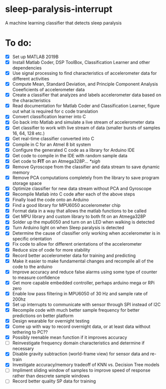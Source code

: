 # sleep-paralysis-interrupt
A machine learning classifier that detects sleep paralysis

# To do:
 - [x] Set up MATLAB 2019B
 - [x] Install Matlab Coder, DSP ToolBox, Classification Learner and other dependencies
 - [x] Use signal processing to find characteristics of accelerometer data for different activities
 - [x] Compute Mean, Standard Deviation, and Principle Component Analysis Coeeficients of accelerometer data
 - [x] Create a classifier that analyzes and labels accelerometer data based on the characteristics
 - [x] Read documentation for Matlab Coder and Classification Learner, figure out what is required for c code translation
 - [x] Convert classification learner into C
 - [x] Go back into Matlab and simulate a live stream of accelerometer data
 - [x] Get classifier to work with live stream of data (smaller bursts of samples 16, 64, 128 etc.)
 - [x] Get real-time classifier converted into C
 - [x] Compile in C for an Atmel 8 bit system
 - [x] Configure the generated C code as a library for Arduino IDE
 - [x] Get code to compile in the IDE with random sample data
 - [x] Get code to **FIT** on an Atmega328P... *\*sigh*
 - [x] Remove Gyroscope from the classifier and data stream to save dynamic memory
 - [x] Remove PCA computations completely from the library to save program storage space
 - [x] Optimize classifier for new data stream without PCA and Gyroscope
 - [x] Recompile Matlab into C code after each of the above steps  
 - [X] Finally load the code onto an Arduino
 - [X] Find a good library for MPU6050 accelerometer chip
 - [X] Format data in a way that allows the matlab functions to be called
 - [x] Get MPU library and custom library to both fit on an Atmega328P
 - [X] Solder up the mpu6050 and turn on an LED when walking is detected
 - [X] Turn Arduino light on when Sleep paralysis is detected
 - [X] Determine the cause of classifier only working when accelerometer is in specific orientation
 - [X] Fix code to allow for different orientations of the accelerometer
 - [X] Reduce size of code for more stability
 - [X] Record better accelerometer data for training and predicting
 - [x] Make it easier to make fundamental changes and recompile all of the code to the arduino
 - [X] Improve accuracy and reduce false alarms using some type of counter to measure confidence
 - [X] Get more capable embedded controller, perhaps arduino mega or RPi zero
 - [X] Enable low pass filtering in MPU6050 of 30 Hz and sample rate of 200hz
 - [X] Set up interrupts to communicate with sensor through SPI instead of I2C
 - [X] Recompile code with much better sample frequency for better predictions on better platform
 - [X] Design wearable for overnight testing
 - [X] Come up with way to record overnight data, or at least data without tethering to PC??
 - [X] Possibly reenable mean function if it improves accuracy
 - [ ] Reinvestigate frequency domain characteristics and determine if necessary
 - [X] Disable gravity subtraction (world-frame view) for sensor data and re-train
 - [X] Investigate accuracy/memory tradeoff of KNN vs. Decision Tree models
 - [ ] Impliment sliding window of samples to improve speed of response rather than descrete sample windows
 - [ ] Record better quality SP data for training
